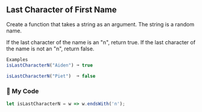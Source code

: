## Last Character of First Name

Create a function that takes a string as an argument. The string is a random name.

If the last character of the name is an "n", return true.
If the last character of the name is not an "n", return false.
```js
Examples
isLastCharacterN("Aiden") ➞ true

isLastCharacterN("Piet")  ➞ false
```

### :evergreen_tree: My Code
```js
let isLastCharacterN = w => w.endsWith('n');
```
